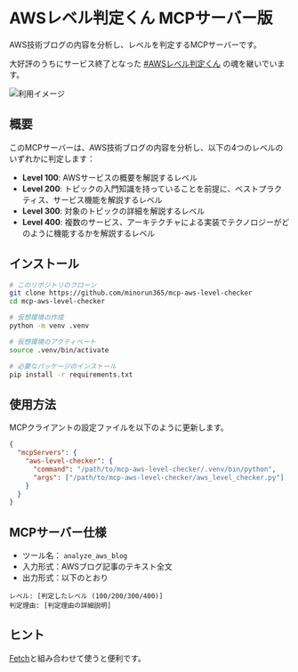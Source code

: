# AWSレベル判定くん MCPサーバー版

AWS技術ブログの内容を分析し、レベルを判定するMCPサーバーです。

大好評のうちにサービス終了となった [#AWSレベル判定くん](https://github.com/minorun365/aws-level-checker) の魂を継いでいます。

![利用イメージ](https://github.com/user-attachments/assets/3fe16c5a-85ee-4eb7-a4cb-23ab202b1a7c)


## 概要

このMCPサーバーは、AWS技術ブログの内容を分析し、以下の4つのレベルのいずれかに判定します：

- **Level 100**: AWSサービスの概要を解説するレベル
- **Level 200**: トピックの入門知識を持っていることを前提に、ベストプラクティス、サービス機能を解説するレベル
- **Level 300**: 対象のトピックの詳細を解説するレベル
- **Level 400**: 複数のサービス、アーキテクチャによる実装でテクノロジーがどのように機能するかを解説するレベル


## インストール

```zsh
# このリポジトリのクローン
git clone https://github.com/minorun365/mcp-aws-level-checker
cd mcp-aws-level-checker

# 仮想環境の作成
python -m venv .venv

# 仮想環境のアクティベート
source .venv/bin/activate

# 必要なパッケージのインストール
pip install -r requirements.txt
```

## 使用方法

MCPクライアントの設定ファイルを以下のように更新します。

```json
{
  "mcpServers": {
    "aws-level-checker": {
      "command": "/path/to/mcp-aws-level-checker/.venv/bin/python",
      "args": ["/path/to/mcp-aws-level-checker/aws_level_checker.py"]
    }
  }
}
```

## MCPサーバー仕様

- ツール名： `analyze_aws_blog`
- 入力形式：AWSブログ記事のテキスト全文
- 出力形式：以下のとおり

```
レベル: [判定したレベル (100/200/300/400)]
判定理由: [判定理由の詳細説明]
```

## ヒント

[Fetch](https://github.com/modelcontextprotocol/servers/tree/main/src/fetch)と組み合わせて使うと便利です。